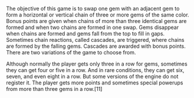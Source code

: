 The objective of this game is to swap one gem with an adjacent gem to form a horizontal or vertical chain of three or more gems of the same color. Bonus points are given when chains of more than three identical gems are formed and when two chains are formed in one swap. Gems disappear when chains are formed and gems fall from the top to fill in gaps. Sometimes chain reactions, called cascades, are triggered, where chains are formed by the falling gems. Cascades are awarded with bonus points. There are two variations of the game to choose from.

Although normally the player gets only three in a row for gems, sometimes they can get four or five in a row. And in rare conditions, they can get six, seven, and even eight in a row. But some versions of the engine do not register it. The player gets more points and sometimes special powerups from more than three gems in a row.[11]
